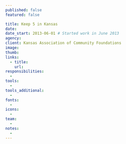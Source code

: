 ```yaml
---
published: false
featured: false

title: Keep 5 in Kansas
date:
date_start: 2013-06-01 # Started work in June 2013
agency:
client: Kansas Association of Community Foundations
image:
thumb:
links:
  - title:
    url:
responsibilities:
  -
tools:
  -
tools_additional:
  -
fonts:
  -
icons:
  -
team:
  -
notes:
  -
---
```

